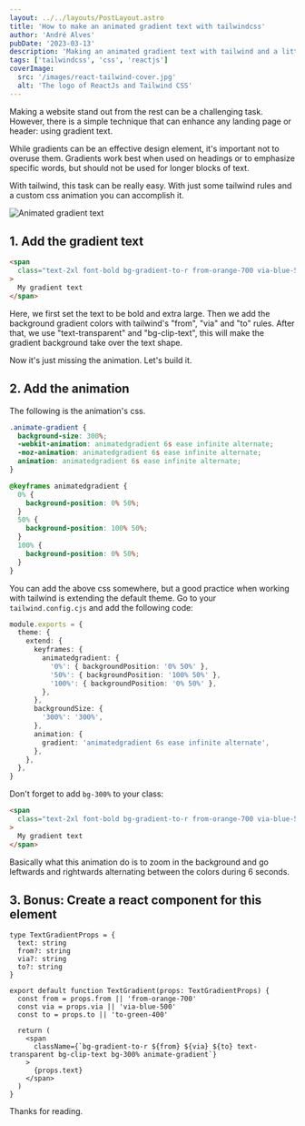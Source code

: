 ```yaml
---
layout: ../../layouts/PostLayout.astro
title: 'How to make an animated gradient text with tailwindcss'
author: 'André Alves'
pubDate: '2023-03-13'
description: 'Making an animated gradient text with tailwind and a little bit of css.'
tags: ['tailwindcss', 'css', 'reactjs']
coverImage:
  src: '/images/react-tailwind-cover.jpg'
  alt: 'The logo of ReactJs and Tailwind CSS'
---
```


Making a website stand out from the rest can be a challenging task. However, there is a simple technique that can enhance any landing page or header: using gradient text.

While gradients can be an effective design element, it's important not to overuse them. Gradients work best when used on headings or to emphasize specific words, but should not be used for longer blocks of text.

With tailwind, this task can be really easy. With just some tailwind rules and a custom css animation you can accomplish it.

<div class="flex justify-center">
  <img src="/images/animated-gradient.gif" alt="Animated gradient text" />
</div>

## 1. Add the gradient text

```html
<span
  class="text-2xl font-bold bg-gradient-to-r from-orange-700 via-blue-500 to-green-400 text-transparent bg-clip-text animate-gradient"
>
  My gradient text
</span>
```

Here, we first set the text to be bold and extra large. Then we add the background gradient colors with tailwind's "from", "via" and "to" rules. After that, we use "text-transparent" and "bg-clip-text", this will make the gradient background take over the text shape.

Now it's just missing the animation. Let's build it.

## 2. Add the animation

The following is the animation's css.

```css
.animate-gradient {
  background-size: 300%;
  -webkit-animation: animatedgradient 6s ease infinite alternate;
  -moz-animation: animatedgradient 6s ease infinite alternate;
  animation: animatedgradient 6s ease infinite alternate;
}

@keyframes animatedgradient {
  0% {
    background-position: 0% 50%;
  }
  50% {
    background-position: 100% 50%;
  }
  100% {
    background-position: 0% 50%;
  }
}
```

You can add the above css somewhere, but a good practice when working with tailwind is extending the default theme. Go to your `tailwind.config.cjs` and add the following code:

```ts
module.exports = {
  theme: {
    extend: {
      keyframes: {
        animatedgradient: {
          '0%': { backgroundPosition: '0% 50%' },
          '50%': { backgroundPosition: '100% 50%' },
          '100%': { backgroundPosition: '0% 50%' },
        },
      },
      backgroundSize: {
        '300%': '300%',
      },
      animation: {
        gradient: 'animatedgradient 6s ease infinite alternate',
      },
    },
  },
}
```

Don't forget to add `bg-300%` to your class:

```html
<span
  class="text-2xl font-bold bg-gradient-to-r from-orange-700 via-blue-500 to-green-400 text-transparent bg-clip-text bg-300% animate-gradient"
>
  My gradient text
</span>
```

Basically what this animation do is to zoom in the background and go leftwards and rightwards alternating between the colors during 6 seconds.

## 3. Bonus: Create a react component for this element

```tsx
type TextGradientProps = {
  text: string
  from?: string
  via?: string
  to?: string
}

export default function TextGradient(props: TextGradientProps) {
  const from = props.from || 'from-orange-700'
  const via = props.via || 'via-blue-500'
  const to = props.to || 'to-green-400'

  return (
    <span
      className={`bg-gradient-to-r ${from} ${via} ${to} text-transparent bg-clip-text bg-300% animate-gradient`}
    >
      {props.text}
    </span>
  )
}
```

Thanks for reading.
